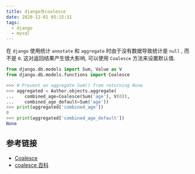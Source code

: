 ```yaml
---
title: django与coalesce
date: 2020-12-01 05:15:31
tags:
  - django
  - mysql
---
```


在 `django` 使用统计 `annotate` 和 `aggregate` 时由于没有数据导致统计是 `null` , 而不是 `0`. 
这对返回结果产生很大影响, 可以使用 `Coalesce` 方法来设置默认值.

```python
from django.db.models import Sum, Value as V
from django.db.models.functions import Coalesce

>>> # Prevent an aggregate Sum() from returning None
>>> aggregated = Author.objects.aggregate(
...    combined_age=Coalesce(Sum('age'), V(0)),
...    combined_age_default=Sum('age'))
>>> print(aggregated['combined_age'])
0
>>> print(aggregated['combined_age_default'])
None
```


## 参考链接
- [Coalesce](https://docs.djangoproject.com/zh-hans/3.1/ref/models/database-functions/#coalesce)
- [coalesce 百科](https://baike.baidu.com/item/coalesce/10348978)
